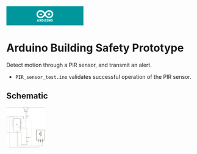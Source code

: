 <img width="40%" src="arduino_banner.png">

# Arduino Building Safety Prototype
Detect motion through a PIR sensor, and transmit an alert.
- `PIR_sensor_test.ino` validates successful operation of the PIR sensor.

## Schematic
<img width="20%" src="schematic_01.JPG">

